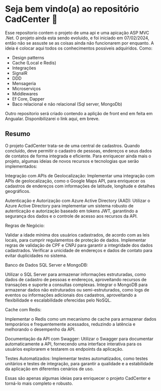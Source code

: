 # Seja bem vindo(a) ao repositório CadCenter 👋

Esse repositorio contem o projeto de uma api e uma apicação ASP MVC .Net.
O projeto ainda esta sendo evoluido, e foi iniciado em 07/02/2024, então não se assuste se as coisas ainda não funcionarem por enquanto.
A ideia é colocar aqui todos os conhecimentos possiveis adquiridos.
Como:
 + Design patterns
 + Cache (Local e Redis)
 + Integrações
 + SignalR
 + DDD
 + Mensageria
 + Microserviços
 + Middlewares
 + Ef Core, Dapper
 + Baco relacional e não relacional (Sql server, MongoDb)
   
Outro repositorio será criado contendo a aplição de front end em feita em Angualar. Disponibilizarei o link aqui, em breve.

## Resumo

O projeto CadCenter trata-se de uma central de cadastros. Quando concluído, deve permitir o cadastro de pessoas, endereços e seus dados de contatos de forma integrada e eficiente. Para enriquecer ainda mais o projeto, algumas ideias de novos recursos e tecnologias que serão implementados:

Integração com APIs de Geolocalização: Implementar uma integração com APIs de geolocalização, como o Google Maps API, para enriquecer os cadastros de endereços com informações de latitude, longitude e detalhes geográficos.

Autenticação e Autorização com Azure Active Directory (AAD): Utilizar o Azure Active Directory para implementar um sistema robusto de autenticação e autorização baseado em tokens JWT, garantindo a segurança dos dados e o controle de acesso aos recursos da API.

Regras de Negócio:

Validar a idade mínima dos usuários cadastrados, de acordo com as leis locais, para cumprir regulamentos de proteção de dados.
Implementar regras de validação de CPF e CNPJ para garantir a integridade dos dados cadastrados.
Verificar a unicidade de endereços e dados de contato para evitar duplicidades no sistema.

Banco de Dados SQL Server e MongoDB:

Utilizar o SQL Server para armazenar informações estruturadas, como dados de cadastro de pessoas e endereços, aproveitando recursos de transações e suporte a consultas complexas.
Integrar o MongoDB para armazenar dados não estruturados ou semi-estruturados, como logs de eventos ou informações adicionais dos cadastros, aproveitando a flexibilidade e escalabilidade oferecidas pelo NoSQL.

Cache com Redis:

Implementar o Redis como um mecanismo de cache para armazenar dados temporários e frequentemente acessados, reduzindo a latência e melhorando o desempenho da API.

Documentação da API com Swagger: Utilizar o Swagger para documentar automaticamente a API, fornecendo uma interface interativa para os usuários explorarem e testarem os endpoints da aplicação.

Testes Automatizados: Implementar testes automatizados, como testes unitários e testes de integração, para garantir a qualidade e a estabilidade da aplicação em diferentes cenários de uso.

Essas são apenas algumas ideias para enriquecer o projeto CadCenter e torná-lo mais completo e robusto. 

